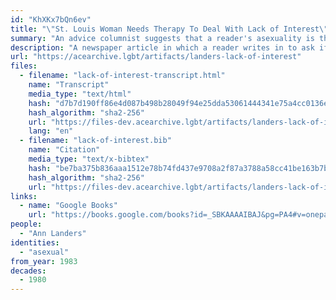 ```yaml
---
id: "KhXKx7bQn6ev"
title: "\"St. Louis Woman Needs Therapy To Deal With Lack of Interest\""
summary: "An advice columnist suggests that a reader's asexuality is the result of anxiety and inhibitions"
description: "A newspaper article in which a reader writes in to ask if they could be asexual, and the columnist defers to a doctor who pathologizes her asexuality (CW: pathologizing asexual people)"
url: "https://acearchive.lgbt/artifacts/landers-lack-of-interest"
files:
  - filename: "lack-of-interest-transcript.html"
    name: "Transcript"
    media_type: "text/html"
    hash: "d7b7d190ff86e4d087b498b28049f94e25dda53061444341e75a4cc0136eeaeb"
    hash_algorithm: "sha2-256"
    url: "https://files-dev.acearchive.lgbt/artifacts/landers-lack-of-interest/lack-of-interest-transcript.html"
    lang: "en"
  - filename: "lack-of-interest.bib"
    name: "Citation"
    media_type: "text/x-bibtex"
    hash: "be7ba375b836aaa1512e78b74fd437e9708a2f87a3788a58cc41be163b7bf104"
    hash_algorithm: "sha2-256"
    url: "https://files-dev.acearchive.lgbt/artifacts/landers-lack-of-interest/lack-of-interest.bib"
links:
  - name: "Google Books"
    url: "https://books.google.com/books?id=_SBKAAAAIBAJ&pg=PA4#v=onepage&q&f=false"
people:
  - "Ann Landers"
identities:
  - "asexual"
from_year: 1983
decades:
  - 1980
---
```

